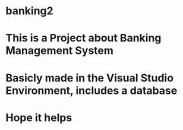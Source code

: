 # banking2
# This is a Project about Banking Management System
# Basicly made in the Visual Studio Environment, includes a database 
# Hope it helps


